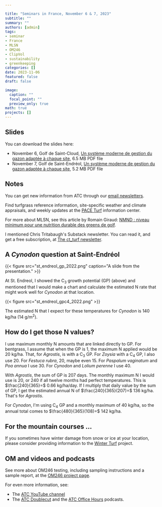 ```yaml
---

title: "Seminars in France, November 6 & 7, 2023"
subtitle: ""
summary: ""
authors: [admin]
tags: 
- seminar
- France
- MLSN
- OM246
- ClipVol
- sustainability
- greenkeeping
categories: []
date: 2023-11-06
featured: false
draft: false

image:
  caption: ""
  focal_point: ""
  preview_only: true
math: true
projects: []
---
```


## Slides 

You can download the slides here:

* November 6, Golf de Saint-Cloud, [Un système moderne de gestion du gazon adaptée à chaque site](st_cloud.pdf), 6.5 MB PDF file
* November 7, Golf de Saint-Endréol, [Un système moderne de gestion du gazon adaptée à chaque site](st_endreol.pdf), 5.2 MB PDF file

## Notes

You can get new information from ATC through our [email newsletters](https://subscribepage.com/atc_newsletters).

Find turfgrass reference information, site-specific weather and climate appraisals, and weekly updates at the [PACE Turf](https://www.paceturf.org/) information center.

For more about MLSN, see this article by Romain Giraud: [NMND : niveau minimum pour une nutrition durable des greens de golf](https://cliniquedugazon.fr/index.php/2018/10/19/nmnd-niveau-minimum-pour-une-nutrition-durable-des-greens-de-golf/).

I mentioned Chris Tritabaugh's Substack newsletter. You can read it, and get a free subscription, at [The ct_turf newsletter](https://ctunderscoreturf.substack.com/).

## A *Cynodon* question at Saint-Endréol

{{< figure src="st_endreol_gp_2022.png" caption="A slide from the presentation." >}}

At St. Endreol, I showed the C<sub>3</sub> growth potential (GP) (above) and mentioned that I would make a chart and calculate the estimated N rate that might work well for *Cynodon* at that location.

{{< figure src="st_endreol_gpc4_2022.png" >}}

The estimated N that I expect for these temperatures for *Cynodon* is 140 kg/ha (14 g/m<sup>2</sup>). 

## How do I get those N values?

I use maximum monthly N amounts that are linked directly to GP. For bentgrass, I assume that when the GP is 1, the maximum N applied would be 20 kg/ha. That, for *Agrostis*, is with a C<sub>3</sub> GP. For *Zoysia* with a C<sub>4</sub> GP, I also use 20. For *Festuca rubra*, 20, maybe even 15. For *Paspalum vaginatum* and *Poa annua* I use 30. For *Cynodon* and *Lolium perenne* I use 40.

With *Agrostis*, the sum of GP is 207 days. The monthly maximum N I would use is 20, or 240 if all twelve months had perfect temperatures. This is $\frac{240}{365}=$ 0.66 kg/ha/day. If I multiply that daily value by the sum of GP, I get the estimated annual N of $\frac{240}{365}(207)=$ 136 kg/ha. That's for *Agrostis*.

For *Cynodon*, I'm using C<sub>4</sub> GP and a monthly maximum of 40 kg/ha, so the annual total comes to $\frac{480}{365}(108)=$ 142 kg/ha.

## For the mountain courses ...

If you sometimes have winter damage from snow or ice at your location, please consider providing information to the [Winter Turf](https://winterturf.umn.edu/winterturf-data-collection-help-needed-year-3) project.

## OM and videos and podcasts

See more about OM246 testing, including sampling instructions and a sample report, at the [OM246 project page](https://www.asianturfgrass.com/project/om246/).

For even more information, see:

* The [ATC YouTube channel](https://www.youtube.com/asianturfgrasscenter)
* The [ATC Doublecut](https://atc-doublecut.transistor.fm/) and the [ATC Office Hours](https://atc-office-hours.transistor.fm/) podcasts.


